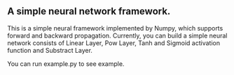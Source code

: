 ## A simple neural network framework.
This is a simple neural framework implemented by Numpy, which supports forward and backward propagation. Currently, you can build a simple neural network consists of Linear Layer, Pow Layer, Tanh and Sigmoid activation function and Substract Layer.

You can run example.py to see example.